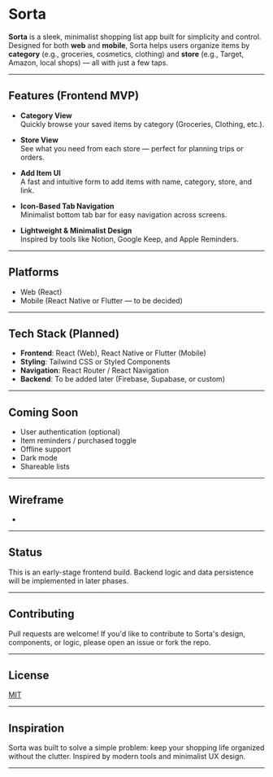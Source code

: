 # Sorta

**Sorta** is a sleek, minimalist shopping list app built for simplicity and control. Designed for both **web** and **mobile**, Sorta helps users organize items by **category** (e.g., groceries, cosmetics, clothing) and **store** (e.g., Target, Amazon, local shops) — all with just a few taps.

---

## Features (Frontend MVP)

- **Category View**  
  Quickly browse your saved items by category (Groceries, Clothing, etc.).

- **Store View**  
  See what you need from each store — perfect for planning trips or orders.

- **Add Item UI**  
  A fast and intuitive form to add items with name, category, store, and link.

- **Icon-Based Tab Navigation**  
  Minimalist bottom tab bar for easy navigation across screens.

- **Lightweight & Minimalist Design**  
  Inspired by tools like Notion, Google Keep, and Apple Reminders.

---

## Platforms

- Web (React)
- Mobile (React Native or Flutter — to be decided)

---

## Tech Stack (Planned)

- **Frontend**: React (Web), React Native or Flutter (Mobile)
- **Styling**: Tailwind CSS or Styled Components
- **Navigation**: React Router / React Navigation
- **Backend**: To be added later (Firebase, Supabase, or custom)

---

## Coming Soon

- User authentication (optional)
- Item reminders / purchased toggle
- Offline support
- Dark mode
- Shareable lists

---

## Wireframe

- 

---

## Status

This is an early-stage frontend build. Backend logic and data persistence will be implemented in later phases.

---

## Contributing

Pull requests are welcome! If you'd like to contribute to Sorta's design, components, or logic, please open an issue or fork the repo.

---

## License

[MIT](LICENSE)

---

## Inspiration

Sorta was built to solve a simple problem: keep your shopping life organized without the clutter. Inspired by modern tools and minimalist UX design.

---
